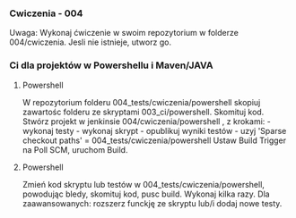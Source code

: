 ### Cwiczenia - 004

Uwaga: Wykonaj ćwiczenie w swoim repozytorium w folderze 004/cwiczenia. Jesli nie istnieje, utworz go.

### Ci dla projektów w Powershellu i Maven/JAVA

1. Powershell

    W repozytorium folderu 004_tests/cwiczenia/powershell skopiuj zawartośc folderu ze skryptami 003_ci/powershell. Skomituj kod.
    Stwórz projekt w jenkinsie 004/cwiczenia/powershell , z krokami:
        - wykonaj testy
        - wykonaj skrypt
        - opublikuj wyniki testów
        - uzyj 'Sparse checkout paths' = 004_tests/cwiczenia/powershell
    Ustaw Build Trigger na Poll SCM, uruchom Build.
    
    
2. Powershell
        
    Zmień kod skryptu lub testów w 004_tests/cwiczenia/powershell, powodując bledy, skomituj kod, pusc build.
    Wykonaj kilka razy.
    Dla zaawansowanych: rozszerz funckję ze skryptu lub/i dodaj nowe testy.
    
